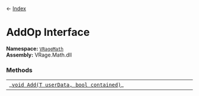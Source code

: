← [Index](index)
# AddOp Interface
**Namespace:** [`VRageMath`](VRageMath)  
**Assembly:** VRage.Math.dll  
### Methods
<table style="width:100%;display:table">
<tr><td>_<a href="VRageMath.Add"><code>void Add(T userData, bool contained)</code></a>_</td><td></td></tr>
</table>
